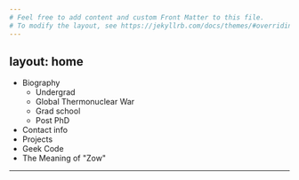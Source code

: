 ```yaml
---
# Feel free to add content and custom Front Matter to this file.
# To modify the layout, see https://jekyllrb.com/docs/themes/#overriding-theme-defaults
---
```

layout: home
---
* Biography
  * Undergrad
  * Global Thermonuclear War
  * Grad school
  * Post PhD
* Contact info
* Projects
* Geek Code
* The Meaning of "Zow"

---
